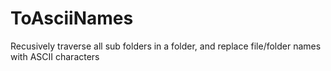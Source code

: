 # ToAsciiNames

Recusively traverse all sub folders in a folder, and replace file/folder names with ASCII characters
